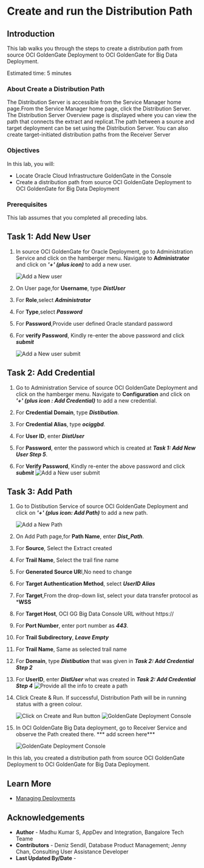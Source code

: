 # Create and run the Distribution Path

## Introduction

This lab walks you through the steps to create a distribution path from source OCI GoldenGate Deployment to OCI GoldenGate for Big Data Deployment. 

Estimated time: 5 minutes

### About Create a Distribution Path

The Distribution Server is accessible from the Service Manager home page.From the Service Manager home page, click the Distribution Server. The Distribution Server Overview page is displayed where you can view the path that connects the extract and replicat.The path between a source and target deployment can be set using the Distribution Server. You can also create target-initiated distribution paths from the Receiver Server

### Objectives

In this lab, you will:
* Locate Oracle Cloud Infrastructure GoldenGate in the Console
* Create a distribution path from source OCI GoldenGate Deployment to OCI GoldenGate for Big Data Deployment

### Prerequisites

This lab assumes that you completed all preceding labs.

## Task 1: Add New User

1. In source OCI GoldenGate for Oracle Deployment, go to Administration Service and click on the hamberger menu. Navigate to  **Administrator** and click on ***'+' (plus icon)*** to add a new user.

    ![Add a New user](images/add-new-user.png " ")

2. On User page,for **Username**, type ***DistUser***

3. For **Role**,select ***Administrator***

4. For **Type**,select ***Password***

5. For **Password**,Provide user defined Oracle standard password
6. For **verify Password**, Kindly re-enter the above password and click ***submit***    


    ![Add a New user submit](images/add-new-user-submit.png " ")

## Task 2: Add Credential

1.  Go to Administration Service of source OCI GoldenGate Deployment and click on the hamberger menu. Navigate to  **Configuration** and click on ***'+' (plus icon : Add Credential)*** to add a new credential.


2. For **Credential Domain**, type ***Distibution***.
3. For **Credential Alias**, type ***ociggbd***.
4. For **User ID**, enter ***DistUser***
5. For **Password**, enter the password which is created at ***Task 1: Add New User Step 5***.
6. For **Verify Password**, Kindly re-enter the above password and click ***submit***
    ![Add a New user submit](images/add-credential-submit.png " ")


## Task 3: Add Path


1. Go to Distibution Service of source OCI GoldenGate Deployment and click on ***'+' (plus icon: Add Path)*** to add a new path.

    ![Add a New Path](images/add-path.png " ")

2. On Add Path page,for **Path Name**, enter ***Dist_Path***.
3. For **Source**, Select the Extract created
4. For **Trail Name**, Select the trail fine name
5. For **Generated Source UR**I,No need to change
6. For **Target Authentication Method**, select ***UserID Alias***
7. For **Target**,From the drop-down list, select your data transfer protocol as ***WSS**
8. For **Target Host**, OCI GG Big Data Console URL without https://
9. For **Port Number**, enter port number as ***443***.
10. For **Trail Subdirectory**, ***Leave Empty***
11. For **Trail Name**, Same as selected trail name
12. For **Domain**, type ***Distibution***  that was given in ***Task 2: Add Credential Step 2***
13. For **UserID**, enter ***DistUser*** what was created in ***Task 2: Add Credential Step 4***
    ![Provide all the info to create a path](images/create-and-run-path-info.png " ")

14.	Click Create & Run. If successful, Distribution Path will be in running status with a green colour.


    ![Click on Create and Run button](images/click-create-and-run.png " ")
    ![GoldenGate Deployment Console](images/path-status.png " ")
15.	In OCI GoldenGate Big Data deployment, go to Receiver Service and observe the Path created there. 
*** add screen here***


    ![GoldenGate Deployment Console](images/recv-status.png " ")


In this lab, you created a distribution path from source OCI GoldenGate Deployment to OCI GoldenGate for Big Data Deployment.

## Learn More

* [Managing Deployments](https://docs.oracle.com/en/cloud/paas/goldengate-service/using/deployments.html)

## Acknowledgements
* **Author** - Madhu Kumar S, AppDev and Integration, Bangalore Tech Teame
* **Contributors** -  Deniz Sendil, Database Product Management; Jenny Chan, Consulting User Assistance Developer
* **Last Updated By/Date** - 

